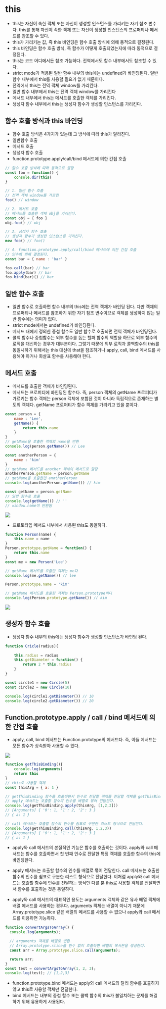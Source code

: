# this
- this는 자신이 속한 객체 또는 자신이 생성할 인스턴스를 가리키는 자기 참조 변수다. this를 통해 자신이 속한 객체 또는 자신이 생성할 인스턴스의 프로퍼티나 메서드를 참조할 수 있다.
- this가 가리키는 값, 즉 this 바인딩은 함수 호출 방식에 의해 동적으로 결정된다.
- this 바인딩은 함수 호출 방식, 즉 함수가 어떻게 호출되었는지에 따라 동적으로 결정된다.
- this는 코드 어디에서든 참조 가능하다. 전역에서도 함수 내부에서도 참조할 수 있다.
- strict mode가 적용된 일반 함수 내부의 this에는 undefined가 바인딩된다. 일반 함수 내부에서 this를 사용할 필요가 없기 때문이다.
- 전역에서 this는 전역 객체 window를 가리킨다.
- 일반 함수 내부에서 this는 전역 객체 window를 가리킨다
- 메서드 내부에서 this는 메서드를 호출한 객체를 가리킨다.
- 생성자 함수 내부에서 this는 생성자 함수가 생성할 인스턴스를 가리킨다. 

## 함수 호출 방식과 this 바인딩
- 함수 호출 방식은 4가지가 있는데 그 방식에 따라 this가 달라진다.
- 일반함수 호출
- 메서드 호출
- 생성자 함수 호출
- function.prototype.apply/call/bind 메서드에 의한 간접 호출

```javascript
// 함수 호출 방식에 따라 동적으로 결정
const foo = function() {
    console.dir(this)
}

// 1. 일반 함수 호출
// 전역 객체 window를 가르킴
foo() // window

// 2. 메서드 호출
// 메서드를 호출한 객체 obj를 가리킨다.
const obj = { foo }
obj.foo() // obj

// 3. 생성자 함수 호출
// 생성자 함수가 생성한 인스턴스를 가리킨다.
new foo() // foo()

// 4. function.prototype.apply/call/bind 메서드에 의한 간접 호출
// 인수에 의해 결정된다.
const bar = { name : 'bar' }

foo.call(bar) // bar
foo.apply(bar) // bar
foo.bind(bar)() // bar
```

## 일반 함수 호출
- 일반 함수로 호출하면 함수 내부의 this에는 전역 객체가 바인딩 된다. 다만 객체의 프로퍼티나 메서드를 참조하기 위한 자기 참조 변수이므로 객체를 생성하지 않는 일반 함수에는 의미가 없다.
- strict mode에서는 undefined가 바인딩된다.
- 메서드 내에서 정의한 중첩 함수도 일반 함수로 호출되면 전역 객체가 바인딩된다.
- 콜백 함수나 중첩함수는 외부 함수를 돕는 헬퍼 함수의 역할을 하므로 외부 함수의 로직을 대신하는 경우가 대부분이다. 그렇기 때문에 외부 로직과 콜백함수의 this를 동일시하기 위해서는 this 대신에 that을 참조하거나 apply, call, bind 메서드를 사용해야 하거나 화살표 함수를 사용해야 한다.

## 메서드 호출
- 메서드를 호출한 객체가 바인딩된다.
- 메서드는 프로퍼티에 바인딩된 함수다. 즉, person 객체의 getName 프로퍼티가 가르키는 함수 객체는 person 객체에 포함된 것이 아니라 독립적으로 존재하는 별도의 객체다. getName 프로퍼티가 함수 객체를 가리키고 있을 뿐이다.

```javascript
const person = {
    name : 'Lee',
    getName() {
        return this.name
    }
}
// getName을 호출한 객체의 name을 반환
console.log(person.getName()) // Lee

const anotherPerson = {
    name : 'kim'
}
// getName 메서드를 another 객체의 메서드로 할당
anotherPerson.getName = person.getName
// getName을 호출한건 anotherPerson
console.log(anotherPerson.getName()) // kim

const getName = person.getName
// 일반 함수로 호출
console.log(getName()) // ''
// window.name이 반환됨
```

<img src = "../img/chap22_1.jpg">

- 프로토타입 메서드 내부에서 사용된 this도 동일하다.

```javascript
function Person(name) {
    this.name = name
}
Person.prototype.getName = function() {
    return this.name
}
const me = new Person('Lee')

// getName 메서드를 호출한 객체는 me다
console.log(me.getName()) // lee

Person.prototype.name = 'kim'

// getName 메서드를 호출한 객체는 Person.prototype이다
console.log(Person.prototype.getName()) // kim
```

<img src = "../img/chap22_2.jpg">

## 생성자 함수 호출
- 생성자 함수 내부의 this에는 생성자 함수가 생성할 인스턴스가 바인딩 된다.

```javascript
function Cricle(radius){
    
    this.radius = radius
    this.getDiameter = function() {
        return 2 * this.radius
    }
}

const circle1 = new Circle(5)
const circle2 = new Circle(10)

console.log(circle1.getDiameter()) // 10
console.log(circle2.getDiameter()) // 20
```

## Function.prototype.apply / call / bind 메서드에 의한 간접 호출
- apply, call, bind 메서드는 Function.prototype의 메서드다. 즉, 이들 메서드는 모든 함수가 상속받아 사용할 수 있다.

<img src = "../img/chap22_3.jpg">


```javascript
function getThisBinding(){
    console.log(arguments)
    return this
}
// this로 사용할 객체
const thisArg = { a: 1 }

// getThisBinding 함수를 호출하면서 인수로 전달할 객체를 전달할 객체를 getThisBinding 함수의 this에 바인딩한다.
// apply 메서드는 호출할 함수의 인수를 배열로 묶어 전달한다.
console.log(getThisBinding.apply(thisArg, [1,2,3]))
// [Arguments] { '0': 1, '1': 2, '2': 3 }
// { a: 1 }

// call 메서드는 호출할 함수의 인수를 쉼표로 구분한 리스트 형식으로 전달한다.
console.log(getThisBinding.call(thisArg, 1,2,3))
// [Arguments] { '0': 1, '1': 2, '2': 3 }
// { a: 1 }
```
- apply와 call 메서드의 본질적인 기능은 함수를 호출하는 것이다. apply와 call 메서드는 함수를 호출하면서 첫 번째 인수로 전달한 특정 객체를 호출한 함수의 this에 바인딩한다.
- apply 메서드는 호출할 함수의 인수를 배열로 묶어 전달한다. call 메서드는 호출한 함수의 인수를 쉼표로 구분한 리스트 형식으로 전달한다. 이처럼 apply와 call 메서드는 호출할 함수에 인수를 전달하는 방식만 다를 뿐 this로 사용할 객체를 전달하면서 함수를 호출하는 것은 동일하다.

- apply와 call 메서드의 대표적인 용도는 arguments 객체와 같은 유사 배열 객체에 배열 메서드를 사용하는 경우다. arguments 객체는 배열이 아니기 때문에 Array.prototype.slice 같은 배열의 메서드를 사용할 수 없으나 apply와 call 메서드를 이용하면 가능하다.

```javascript
function convertArgsToArray() {
  console.log(arguments);

  // arguments 객체를 배열로 변환
  // Array.prototype.slice를 인수 없이 호출하면 배열의 복사본을 생성한다.
  const arr = Array.prototype.slice.call(arguments);

  return arr;
}
const test = convertArgsToArray(1, 2, 3);
console.log(test); // [1,2,3]
```

- function.prototype.bind 메서드는 apply와 call 메서드와 달리 함수를 호출하지 않고 this로 사용할 객체만 전달한다.
- bind 메서드는 내부의 중첩 함수 또는 콜백 함수의 this가 불일치하는 문제를 해결하기 위해 유용하게 사용된다.